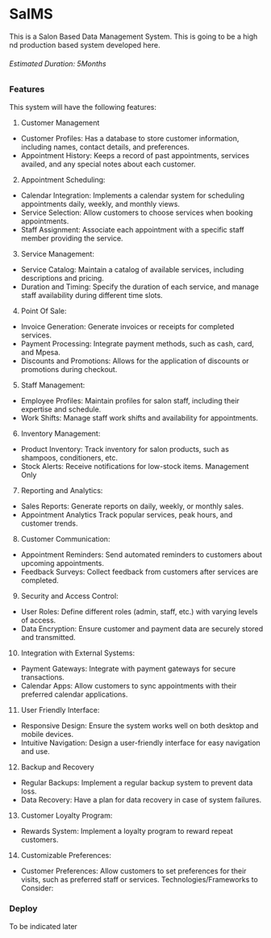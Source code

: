 # SalMS
This is a Salon Based Data Management System. 
This is going to be a high nd production based system developed here.

###### Estimated Duration: 5Months

### Features
This system will have the following features:


1. Customer Management
* Customer Profiles: Has a database to store customer information, including names, contact details, and preferences.
* Appointment History: Keeps a record of past appointments, services availed, and any special notes about each customer.

2. Appointment Scheduling:
* Calendar Integration: Implements a calendar system for scheduling appointments daily, weekly, and monthly views.
* Service Selection: Allow customers to choose services when booking appointments.
* Staff Assignment: Associate each appointment with a specific staff member providing the service.

3. Service Management:
* Service Catalog: Maintain a catalog of available services, including descriptions and pricing.
* Duration and Timing: Specify the duration of each service, and manage staff availability during different time slots.

4. Point Of Sale:
* Invoice Generation: Generate invoices or receipts for completed services.
* Payment Processing: Integrate payment methods, such as cash, card, and Mpesa.
* Discounts and Promotions: Allows for the application of discounts or promotions during checkout.

5. Staff Management:
* Employee Profiles: Maintain profiles for salon staff, including their expertise and schedule.
* Work Shifts: Manage staff work shifts and availability for appointments.

6. Inventory Management:
* Product Inventory: Track inventory for salon products, such as shampoos, conditioners, etc.
* Stock Alerts: Receive notifications for low-stock items. Management Only

7. Reporting and Analytics:
* Sales Reports: Generate reports on daily, weekly, or monthly sales.
* Appointment Analytics Track popular services, peak hours, and customer trends.

8. Customer Communication:
* Appointment Reminders: Send automated reminders to customers about upcoming appointments.
* Feedback Surveys: Collect feedback from customers after services are completed.

9. Security and Access Control:
* User Roles: Define different roles (admin, staff, etc.) with varying levels of access.
* Data Encryption: Ensure customer and payment data are securely stored and transmitted.

10. Integration with External Systems:
* Payment Gateways: Integrate with payment gateways for secure transactions.
* Calendar Apps: Allow customers to sync appointments with their preferred calendar applications.

11. User Friendly Interface:
* Responsive Design: Ensure the system works well on both desktop and mobile devices.
* Intuitive Navigation: Design a user-friendly interface for easy navigation and use.

12. Backup and Recovery
* Regular Backups: Implement a regular backup system to prevent data loss.
* Data Recovery: Have a plan for data recovery in case of system failures.

13. Customer Loyalty Program:
* Rewards System: Implement a loyalty program to reward repeat customers.

14. Customizable Preferences:
* Customer Preferences: Allow customers to set preferences for their visits, such as preferred staff or services.
Technologies/Frameworks to Consider:

### Deploy
To be indicated later
    

